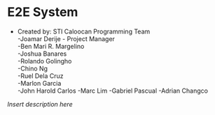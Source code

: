 # E2E System
- Created by: STI Caloocan Programming Team  
	-Joamar Derije - Project Manager  
	-Ben Mari R. Margelino  
	-Joshua Banares  
	-Rolando Golingho  
	-Chino Ng  
	-Ruel Dela Cruz  
	-Marlon Garcia  
	-John Harold Carlos
	-Marc Lim
	-Gabriel Pascual
	-Adrian Changco

  
*Insert description here*  
